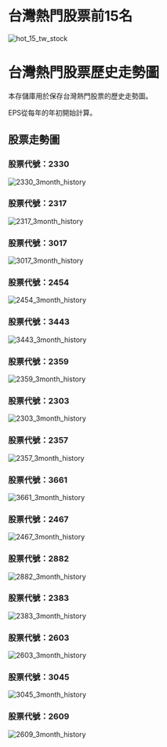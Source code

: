 # 台灣熱門股票前15名

![hot_15_tw_stock](https://github.com/weitsunglin/quick_analyze_taiwan_hot_stock/blob/main/top15_stocks_trade_value.png)

# 台灣熱門股票歷史走勢圖

本存儲庫用於保存台灣熱門股票的歷史走勢圖。

EPS從每年的年初開始計算。

## 股票走勢圖

### 股票代號：2330

![2330_3month_history](https://github.com/weitsunglin/quick_analyze_taiwan_hot_stock/blob/main/hot/2330_3month_history.png)

### 股票代號：2317

![2317_3month_history](https://github.com/weitsunglin/quick_analyze_taiwan_hot_stock/blob/main/hot/2317_3month_history.png)

### 股票代號：3017

![3017_3month_history](https://github.com/weitsunglin/quick_analyze_taiwan_hot_stock/blob/main/hot/3017_3month_history.png)

### 股票代號：2454

![2454_3month_history](https://github.com/weitsunglin/quick_analyze_taiwan_hot_stock/blob/main/hot/2454_3month_history.png)

### 股票代號：3443

![3443_3month_history](https://github.com/weitsunglin/quick_analyze_taiwan_hot_stock/blob/main/hot/3443_3month_history.png)

### 股票代號：2359

![2359_3month_history](https://github.com/weitsunglin/quick_analyze_taiwan_hot_stock/blob/main/hot/2359_3month_history.png)

### 股票代號：2303

![2303_3month_history](https://github.com/weitsunglin/quick_analyze_taiwan_hot_stock/blob/main/hot/2303_3month_history.png)

### 股票代號：2357

![2357_3month_history](https://github.com/weitsunglin/quick_analyze_taiwan_hot_stock/blob/main/hot/2357_3month_history.png)

### 股票代號：3661

![3661_3month_history](https://github.com/weitsunglin/quick_analyze_taiwan_hot_stock/blob/main/hot/3661_3month_history.png)

### 股票代號：2467

![2467_3month_history](https://github.com/weitsunglin/quick_analyze_taiwan_hot_stock/blob/main/hot/2467_3month_history.png)

### 股票代號：2882

![2882_3month_history](https://github.com/weitsunglin/quick_analyze_taiwan_hot_stock/blob/main/hot/2882_3month_history.png)

### 股票代號：2383

![2383_3month_history](https://github.com/weitsunglin/quick_analyze_taiwan_hot_stock/blob/main/hot/2383_3month_history.png)

### 股票代號：2603

![2603_3month_history](https://github.com/weitsunglin/quick_analyze_taiwan_hot_stock/blob/main/hot/2603_3month_history.png)

### 股票代號：3045

![3045_3month_history](https://github.com/weitsunglin/quick_analyze_taiwan_hot_stock/blob/main/hot/3045_3month_history.png)

### 股票代號：2609

![2609_3month_history](https://github.com/weitsunglin/quick_analyze_taiwan_hot_stock/blob/main/hot/2609_3month_history.png)


